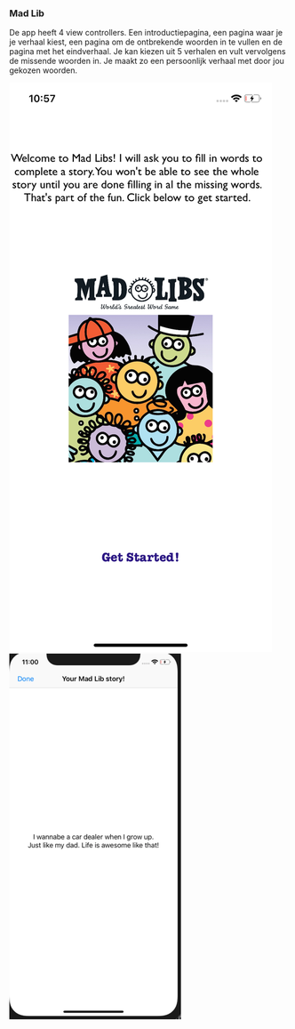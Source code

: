 ###  Mad Lib 

De app heeft 4 view controllers. Een introductiepagina, een pagina waar je je verhaal kiest, een pagina om de ontbrekende woorden in te vullen en de pagina met het eindverhaal. Je kan kiezen uit 5 verhalen en vult vervolgens de missende woorden in. Je maakt zo een persoonlijk verhaal met door jou gekozen woorden. 

![screenshot](Doc/intropage.png)
![screenshot](Doc/resultpage.png)

